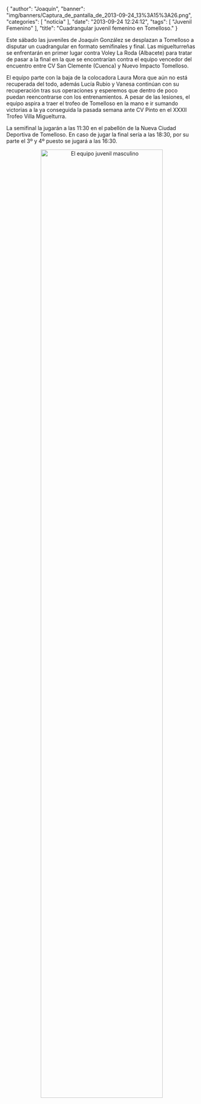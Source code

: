 {
  "author": "Joaquín", 
  "banner": "img/banners/Captura_de_pantalla_de_2013-09-24_13%3A15%3A26.png", 
  "categories": [
    "noticia"
  ], 
  "date": "2013-09-24 12:24:12", 
  "tags": [
    "Juvenil Femenino"
  ], 
  "title": "Cuadrangular juvenil femenino en Tomelloso."
}

Este sábado las juveniles de Joaquín González se desplazan a Tomelloso a disputar un cuadrangular en formato semifinales y final. Las miguelturreñas se enfrentarán en primer lugar contra Voley La Roda (Albacete) para tratar de pasar a la final en la que se encontrarían contra el equipo vencedor del encuentro entre CV San Clemente (Cuenca) y Nuevo Impacto Tomelloso.

El equipo parte con la baja de la colocadora Laura Mora que aún no está recuperada del todo, además Lucía Rubio y Vanesa continúan con su recuperación tras sus operaciones y esperemos que dentro de poco puedan reencontrarse con los entrenamientos. A pesar de las lesiones, el equipo aspira a traer el trofeo de Tomelloso en la mano e ir sumando victorias a la ya conseguida la pasada semana ante CV Pinto en el XXXII Trofeo Villa Miguelturra.

La semifinal la jugarán a las 11:30 en el pabellón de la Nueva Ciudad Deportiva de Tomelloso. En caso de jugar la final sería a las 18:30, por su parte el 3º y 4º puesto se jugará a las 16:30.

<center>
<a target="_new" href="http://www.advmiguelturra.org/img/banners/Captura%20de%20pantalla%20de%202013-09-24%2013%3A15%3A26.png"> 
<img alt="El equipo juvenil masculino" width="80%" align="center" src="http://www.advmiguelturra.org/img/banners/Captura%20de%20pantalla%20de%202013-09-24%2013%3A15%3A26.png"/> </a>
</center>

